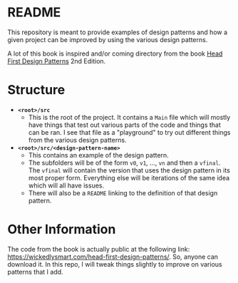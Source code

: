 # README

This repository is meant to provide examples of design patterns
and how a given project can be improved by using the various design
patterns.

A lot of this book is inspired and/or coming directory from the
book [Head First Design Patterns](https://www.amazon.com/Head-First-Design-Patterns-Object-Oriented/dp/149207800X/ref=sr_1_1?crid=H5JON78UN3V9&dchild=1&keywords=head+first+design+patterns&qid=1628564713&sprefix=head+first+desi%2Caps%2C147&sr=8-1)
2nd Edition.

# Structure

- **`<root>/src`**
   - This is the root of the project. It contains a `Main` file which
     will mostly have things that test out various parts of the code
     and things that can be ran. I see that file as a "playground" to
     try out different things from the various design patterns.
- **`<root>/src/<design-pattern-name>`**
   - This contains an example of the design pattern.
   - The subfolders will be of the form `v0`, `v1`, ..., `vn` and then a
     `vfinal`. The `vfinal` will contain the version that uses the design
     pattern in its most proper form. Everything else will be iterations
     of the same idea which will all have issues.
   - There will also be a `README` linking to the definition of that
     design pattern.

# Other Information

The code from the book is actually public at the following link:
https://wickedlysmart.com/head-first-design-patterns/. So, anyone
can download it. In this repo, I will tweak things slightly to
improve on various patterns that I add.

